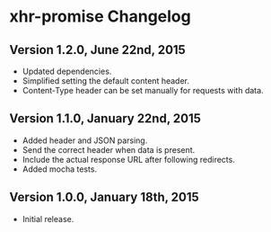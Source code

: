 # xhr-promise Changelog

## Version 1.2.0, June 22nd, 2015

* Updated dependencies.
* Simplified setting the default content header.
* Content-Type header can be set manually for requests with data.

## Version 1.1.0, January 22nd, 2015

* Added header and JSON parsing.
* Send the correct header when data is present.
* Include the actual response URL after following redirects.
* Added mocha tests.

## Version 1.0.0, January 18th, 2015

* Initial release.
